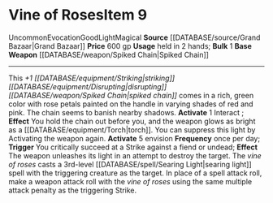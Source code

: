 ﻿---
base_item: '[[DATABASE/weapon/Spiked Chain|Spiked Chain]]'
bulk: '1'
id: '1384'
item_category: Weapons
item_subcategory: Specific Magic Weapons
level: '9'
name: Vine of Roses
price: 600 gp
rarity: Uncommon
school: Evocation
source: '[[DATABASE/source/Grand Bazaar|Grand Bazaar]]'
trait:
- '[[DATABASE/trait/Evocation|Evocation]]'
- '[[DATABASE/trait/Good|Good]]'
- '[[DATABASE/trait/Light|Light]]'
- '[[DATABASE/trait/Magical|Magical]]'
- '[[DATABASE/trait/Uncommon|Uncommon]]'
type: Item
usage: held in 2 hands

---
# Vine of Roses<span class="item-type">Item 9</span>

<span class="trait-uncommon item-trait">Uncommon</span><span class="item-trait">Evocation</span><span class="item-trait">Good</span><span class="item-trait">Light</span><span class="item-trait">Magical</span>
**Source** [[DATABASE/source/Grand Bazaar|Grand Bazaar]]
**Price** 600 gp
**Usage** held in 2 hands; **Bulk** 1
**Base Weapon** [[DATABASE/weapon/Spiked Chain|Spiked Chain]]

---
This _+1 [[DATABASE/equipment/Striking|striking]] [[DATABASE/equipment/Disrupting|disrupting]] [[DATABASE/weapon/Spiked Chain|spiked chain]]_ comes in a rich, green color with rose petals painted on the handle in varying shades of red and pink. The chain seems to banish nearby shadows.
**Activate** <span class="action-icon">1</span> Interact ; **Effect** You hold the chain out before you, and the weapon glows as bright as a [[DATABASE/equipment/Torch|torch]]. You can suppress this light by Activating the weapon again.
**Activate** <span class="action-icon">5</span> envision **Frequency** once per day; **Trigger** You critically succeed at a Strike against a fiend or undead; **Effect** The weapon unleashes its light in an attempt to destroy the target. The _vine of roses_ casts a 3rd-level [[DATABASE/spell/Searing Light|searing light]] spell with the triggering creature as the target. In place of a spell attack roll, make a weapon attack roll with the _vine of roses_ using the same multiple attack penalty as the triggering Strike.